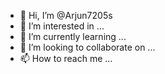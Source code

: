 - 👋 Hi, I’m @Arjun7205s
- 👀 I’m interested in ...
- 🌱 I’m currently learning ...
- 💞️ I’m looking to collaborate on ...
- 📫 How to reach me ...

<!---
Arjun7205s/Arjun7205s is a ✨ special ✨ repository because its `README.md` (this file) appears on your GitHub profile.
You can click the Preview link to take a look at your changes.
--->
